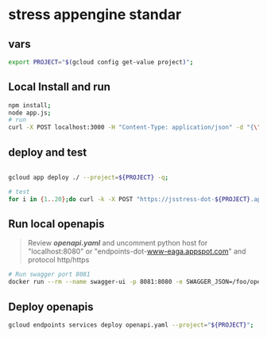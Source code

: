 # stress appengine standar
## vars
```bash
export PROJECT="$(gcloud config get-value project)";
```

## Local Install and run
```bash
npm install;
node app.js;
# run
curl -X POST localhost:3000 -H "Content-Type: application/json" -d "{\"timeSleep\":2, \"date\":\"$(date -u '+%Y-%m-%d_%H:%M:%S.%N')\"}";
```

## deploy and test
```bash

gcloud app deploy ./ --project=${PROJECT} -q;

# test
for i in {1..20};do curl -k -X POST "https://jsstress-dot-${PROJECT}.appspot.com" -H "Content-Type: application/json" -d "{\"timeSleep\":5, \"date\":\"$(date -u '+%Y-%m-%d_%H:%M:%S.%N')-${i}\"}" & date; done;

```
## Run local openapis
> Review ***openapi.yaml*** and uncomment python host for "localhost:8080" or "endpoints-dot-www-eaga.appspot.com" and protocol http/https

```bash
# Run swagger port 8081
docker run --rm --name swagger-ui -p 8081:8080 -e SWAGGER_JSON=/foo/openapi.yaml -v "$(pwd)":/foo swaggerapi/swagger-ui
```

## Deploy openapis
```bash
gcloud endpoints services deploy openapi.yaml --project="${PROJECT}";
```
